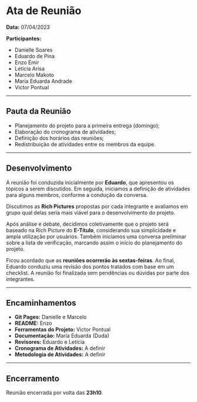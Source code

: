 # Ata de Reunião

**Data:** 07/04/2023  

**Participantes:**  
- Danielle Soares  
- Eduardo de Pina  
- Enzo Emir  
- Leticia Arisa  
- Marcelo Makoto  
- Maria Eduarda Andrade  
- Victor Pontual  

---

## Pauta da Reunião

- Planejamento do projeto para a primeira entrega (domingo);  
- Elaboração do cronograma de atividades;  
- Definição dos horários das reuniões;  
- Redistribuição de atividades entre os membros da equipe.  

---

## Desenvolvimento

A reunião foi conduzida inicialmente por **Eduardo**, que apresentou os tópicos a serem discutidos. Em seguida, iniciamos a definição de atividades para alguns membros, conforme a condução da conversa.

Discutimos as **Rich Pictures** propostas por cada integrante e avaliamos em grupo qual delas seria mais viável para o desenvolvimento do projeto.

Após análise e debate, decidimos coletivamente que o projeto será baseado na Rich Picture do **E-Título**, considerando sua simplicidade e ampla utilização por usuários. Também iniciamos uma conversa preliminar sobre a lista de verificação, marcando assim o início do planejamento do projeto.

Ficou acordado que as **reuniões ocorrerão às sextas-feiras**. Ao final, Eduardo conduziu uma revisão dos pontos tratados com base em um checklist. A reunião foi finalizada sem pendências ou dúvidas por parte dos integrantes.

---

## Encaminhamentos

- **Git Pages:** Danielle e Marcelo  
- **README:** Enzo  
- **Ferramentas do Projeto:** Victor Pontual  
- **Documentação:** Maria Eduarda (Duda)  
- **Revisores:** Eduardo e Leticia  
- **Cronograma de Atividades:** A definir  
- **Metodologia de Atividades:** A definir  

---

## Encerramento

Reunião encerrada por volta das **23h10**.